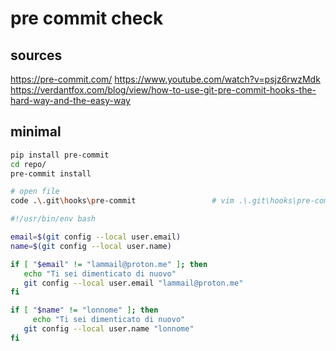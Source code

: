 # pre commit check

## sources

https://pre-commit.com/
https://www.youtube.com/watch?v=psjz6rwzMdk
https://verdantfox.com/blog/view/how-to-use-git-pre-commit-hooks-the-hard-way-and-the-easy-way

## minimal

```bash
pip install pre-commit
cd repo/
pre-commit install

# open file
code .\.git\hooks\pre-commit                 # vim .\.git\hooks\pre-commit
```

```bash
#!/usr/bin/env bash

email=$(git config --local user.email)
name=$(git config --local user.name)

if [ "$email" != "lammail@proton.me" ]; then
   echo "Ti sei dimenticato di nuovo"
   git config --local user.email "lammail@proton.me"
fi

if [ "$name" != "lonnome" ]; then
	 echo "Ti sei dimenticato di nuovo"
   git config --local user.name "lonnome"
fi
```


